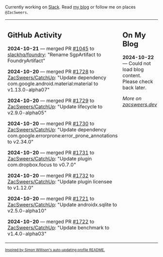 Currently working on [Slack](https://slack.com/). Read [my blog](https://zacsweers.dev/) or follow me on places `@ZacSweers`.

<table><tr><td valign="top" width="60%">

## GitHub Activity
<!-- githubActivity starts -->
**2024-10-21** — merged PR [#1045](https://github.com/slackhq/foundry/pull/1045) to [slackhq/foundry](https://github.com/slackhq/foundry): "Rename SgpArtifact to FoundryArtifact"

**2024-10-20** — merged PR [#1728](https://github.com/ZacSweers/CatchUp/pull/1728) to [ZacSweers/CatchUp](https://github.com/ZacSweers/CatchUp): "Update dependency com.google.android.material:material to v1.13.0-alpha07"

**2024-10-20** — merged PR [#1729](https://github.com/ZacSweers/CatchUp/pull/1729) to [ZacSweers/CatchUp](https://github.com/ZacSweers/CatchUp): "Update lifecycle to v2.9.0-alpha05"

**2024-10-20** — merged PR [#1730](https://github.com/ZacSweers/CatchUp/pull/1730) to [ZacSweers/CatchUp](https://github.com/ZacSweers/CatchUp): "Update dependency com.google.errorprone:error_prone_annotations to v2.34.0"

**2024-10-20** — merged PR [#1731](https://github.com/ZacSweers/CatchUp/pull/1731) to [ZacSweers/CatchUp](https://github.com/ZacSweers/CatchUp): "Update plugin com.dropbox.focus to v0.7.0"

**2024-10-20** — merged PR [#1732](https://github.com/ZacSweers/CatchUp/pull/1732) to [ZacSweers/CatchUp](https://github.com/ZacSweers/CatchUp): "Update plugin licensee to v1.12.0"

**2024-10-20** — merged PR [#1721](https://github.com/ZacSweers/CatchUp/pull/1721) to [ZacSweers/CatchUp](https://github.com/ZacSweers/CatchUp): "Update androidx.sqlite to v2.5.0-alpha10"

**2024-10-20** — merged PR [#1722](https://github.com/ZacSweers/CatchUp/pull/1722) to [ZacSweers/CatchUp](https://github.com/ZacSweers/CatchUp): "Update benchmark to v1.4.0-alpha03"
<!-- githubActivity ends -->
</td><td valign="top" width="40%">

## On My Blog
<!-- blog starts -->
**2024-10-22** — Could not load blog content. Please check back later.
<!-- blog ends -->
_More on [zacsweers.dev](https://zacsweers.dev/)_
</td></tr></table>

<sub><a href="https://simonwillison.net/2020/Jul/10/self-updating-profile-readme/">Inspired by Simon Willison's auto-updating profile README.</a></sub>